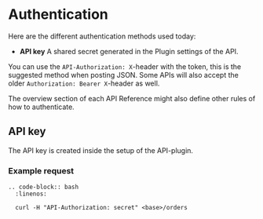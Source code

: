 # Authentication

Here are the different authentication methods used today:

* **API key** A shared secret generated in the Plugin settings of the API.

You can use the `API-Authorization: X`-header with the token, this is the suggested method when posting JSON. Some APIs will also accept the older `Authorization: Bearer X`-header as well.

The overview section of each API Reference might also define other rules of how to authenticate.

## API key

The API key is created inside the setup of the API-plugin.

### Example request

```eval_rst
.. code-block:: bash
  :linenos:

  curl -H "API-Authorization: secret" <base>/orders
```
